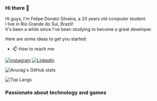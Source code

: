 ### Hi there 👋

Hi guys, I'm Felipe Donato Silveira, a 20 years old computer student.<br/>
I live in Rio Grande do Sul, Brazil!<br/>
It's been a while since I've been studying to become a great developer.

Here are some ideas to get you started:

- 📫 How to reach me:

[![instagram](https://img.shields.io/badge/Instagram-E4405F?style=for-the-badge&logo=instagram&logoColor=white)](https://www.instagram.com/feliped.silveira/)
[![LinkedIn ](https://img.shields.io/badge/LinkedIn-0077B5?style=for-the-badge&logo=linkedin&logoColor=white)](https://www.linkedin.com/in/felipe-donato-silveira-5a6684269/)

![Anurag's GitHub stats](https://github-readme-stats.vercel.app/api?username=felipedonato280&show_icons=true&theme=radical)


![Top Langs](https://github-readme-stats.vercel.app/api/top-langs/?username=felipedonato280&layout=compact)

### Passionate about technology and games
